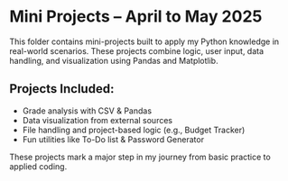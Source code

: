 # Mini Projects – April to May 2025

This folder contains mini-projects built to apply my Python knowledge in real-world scenarios. These projects combine logic, user input, data handling, and visualization using Pandas and Matplotlib.

## Projects Included:
- Grade analysis with CSV & Pandas
- Data visualization from external sources
- File handling and project-based logic (e.g., Budget Tracker)
- Fun utilities like To-Do list & Password Generator

These projects mark a major step in my journey from basic practice to applied coding.

